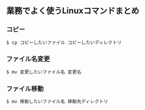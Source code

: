 ## 業務でよく使うLinuxコマンドまとめ

### コピー
```bash
$ cp コピーしたいファイル コピーしたいディレクトリ
```

### ファイル名変更
```bash
$ mv 変更したいファイル名 変更名
```

### ファイル移動
```bash
$ mv 移動したいファイル名 移動先ディレクトリ
```